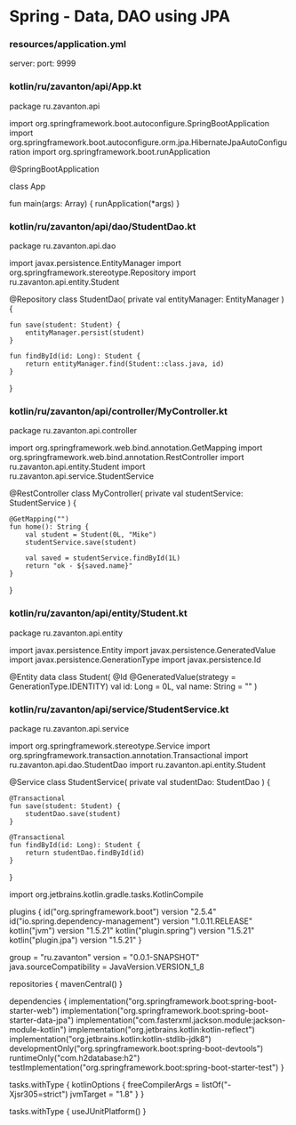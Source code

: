 # Spring - Data, DAO using JPA



### resources/application.yml
server:
  port: 9999











### kotlin/ru/zavanton/api/App.kt
package ru.zavanton.api

import org.springframework.boot.autoconfigure.SpringBootApplication
import org.springframework.boot.autoconfigure.orm.jpa.HibernateJpaAutoConfiguration
import org.springframework.boot.runApplication

@SpringBootApplication

class App

fun main(args: Array<String>) {
    runApplication<App>(*args)
}










### kotlin/ru/zavanton/api/dao/StudentDao.kt
package ru.zavanton.api.dao

import javax.persistence.EntityManager
import org.springframework.stereotype.Repository
import ru.zavanton.api.entity.Student

@Repository
class StudentDao(
    private val entityManager: EntityManager
) {

    fun save(student: Student) {
        entityManager.persist(student)
    }

    fun findById(id: Long): Student {
        return entityManager.find(Student::class.java, id)
    }
}










### kotlin/ru/zavanton/api/controller/MyController.kt
package ru.zavanton.api.controller

import org.springframework.web.bind.annotation.GetMapping
import org.springframework.web.bind.annotation.RestController
import ru.zavanton.api.entity.Student
import ru.zavanton.api.service.StudentService

@RestController
class MyController(
    private val studentService: StudentService
) {

    @GetMapping("")
    fun home(): String {
        val student = Student(0L, "Mike")
        studentService.save(student)

        val saved = studentService.findById(1L)
        return "ok - ${saved.name}"
    }
}










### kotlin/ru/zavanton/api/entity/Student.kt
package ru.zavanton.api.entity

import javax.persistence.Entity
import javax.persistence.GeneratedValue
import javax.persistence.GenerationType
import javax.persistence.Id

@Entity
data class Student(
    @Id
    @GeneratedValue(strategy = GenerationType.IDENTITY)
    val id: Long = 0L,
    val name: String = ""
)










### kotlin/ru/zavanton/api/service/StudentService.kt
package ru.zavanton.api.service

import org.springframework.stereotype.Service
import org.springframework.transaction.annotation.Transactional
import ru.zavanton.api.dao.StudentDao
import ru.zavanton.api.entity.Student

@Service
class StudentService(
    private val studentDao: StudentDao
) {

    @Transactional
    fun save(student: Student) {
        studentDao.save(student)
    }

    @Transactional
    fun findById(id: Long): Student {
        return studentDao.findById(id)
    }
}





import org.jetbrains.kotlin.gradle.tasks.KotlinCompile

plugins {
id("org.springframework.boot") version "2.5.4"
id("io.spring.dependency-management") version "1.0.11.RELEASE"
kotlin("jvm") version "1.5.21"
kotlin("plugin.spring") version "1.5.21"
kotlin("plugin.jpa") version "1.5.21"
}

group = "ru.zavanton"
version = "0.0.1-SNAPSHOT"
java.sourceCompatibility = JavaVersion.VERSION_1_8

repositories {
mavenCentral()
}

dependencies {
implementation("org.springframework.boot:spring-boot-starter-web")
implementation("org.springframework.boot:spring-boot-starter-data-jpa")
implementation("com.fasterxml.jackson.module:jackson-module-kotlin")
implementation("org.jetbrains.kotlin:kotlin-reflect")
implementation("org.jetbrains.kotlin:kotlin-stdlib-jdk8")
developmentOnly("org.springframework.boot:spring-boot-devtools")
runtimeOnly("com.h2database:h2")
testImplementation("org.springframework.boot:spring-boot-starter-test")
}

tasks.withType<KotlinCompile> {
kotlinOptions {
freeCompilerArgs = listOf("-Xjsr305=strict")
jvmTarget = "1.8"
}
}

tasks.withType<Test> {
useJUnitPlatform()
}





